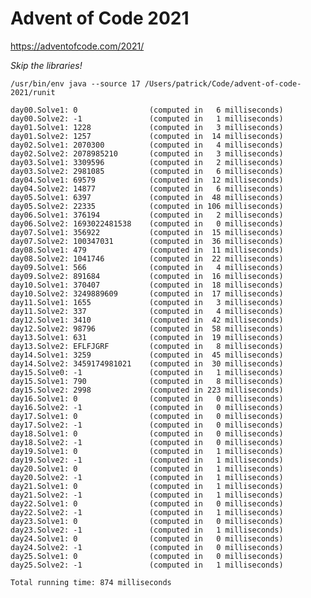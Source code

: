 # Advent of Code 2021

https://adventofcode.com/2021/

_Skip the libraries!_
    
    /usr/bin/env java --source 17 /Users/patrick/Code/advent-of-code-2021/runit
    
    day00.Solve1: 0                (computed in   6 milliseconds)
    day00.Solve2: -1               (computed in   1 milliseconds)
    day01.Solve1: 1228             (computed in   3 milliseconds)
    day01.Solve2: 1257             (computed in  14 milliseconds)
    day02.Solve1: 2070300          (computed in   4 milliseconds)
    day02.Solve2: 2078985210       (computed in   3 milliseconds)
    day03.Solve1: 3309596          (computed in   2 milliseconds)
    day03.Solve2: 2981085          (computed in   6 milliseconds)
    day04.Solve1: 69579            (computed in  12 milliseconds)
    day04.Solve2: 14877            (computed in   6 milliseconds)
    day05.Solve1: 6397             (computed in  48 milliseconds)
    day05.Solve2: 22335            (computed in 106 milliseconds)
    day06.Solve1: 376194           (computed in   2 milliseconds)
    day06.Solve2: 1693022481538    (computed in   0 milliseconds)
    day07.Solve1: 356922           (computed in  15 milliseconds)
    day07.Solve2: 100347031        (computed in  36 milliseconds)
    day08.Solve1: 479              (computed in  11 milliseconds)
    day08.Solve2: 1041746          (computed in  22 milliseconds)
    day09.Solve1: 566              (computed in   4 milliseconds)
    day09.Solve2: 891684           (computed in  16 milliseconds)
    day10.Solve1: 370407           (computed in  18 milliseconds)
    day10.Solve2: 3249889609       (computed in  17 milliseconds)
    day11.Solve1: 1655             (computed in   3 milliseconds)
    day11.Solve2: 337              (computed in   4 milliseconds)
    day12.Solve1: 3410             (computed in  42 milliseconds)
    day12.Solve2: 98796            (computed in  58 milliseconds)
    day13.Solve1: 631              (computed in  19 milliseconds)
    day13.Solve2: EFLFJGRF         (computed in   8 milliseconds)
    day14.Solve1: 3259             (computed in  45 milliseconds)
    day14.Solve2: 3459174981021    (computed in  30 milliseconds)
    day15.Solve0: -1               (computed in   1 milliseconds)
    day15.Solve1: 790              (computed in   8 milliseconds)
    day15.Solve2: 2998             (computed in 223 milliseconds)
    day16.Solve1: 0                (computed in   0 milliseconds)
    day16.Solve2: -1               (computed in   0 milliseconds)
    day17.Solve1: 0                (computed in   0 milliseconds)
    day17.Solve2: -1               (computed in   0 milliseconds)
    day18.Solve1: 0                (computed in   0 milliseconds)
    day18.Solve2: -1               (computed in   0 milliseconds)
    day19.Solve1: 0                (computed in   1 milliseconds)
    day19.Solve2: -1               (computed in   1 milliseconds)
    day20.Solve1: 0                (computed in   1 milliseconds)
    day20.Solve2: -1               (computed in   1 milliseconds)
    day21.Solve1: 0                (computed in   1 milliseconds)
    day21.Solve2: -1               (computed in   1 milliseconds)
    day22.Solve1: 0                (computed in   0 milliseconds)
    day22.Solve2: -1               (computed in   1 milliseconds)
    day23.Solve1: 0                (computed in   0 milliseconds)
    day23.Solve2: -1               (computed in   1 milliseconds)
    day24.Solve1: 0                (computed in   0 milliseconds)
    day24.Solve2: -1               (computed in   0 milliseconds)
    day25.Solve1: 0                (computed in   0 milliseconds)
    day25.Solve2: -1               (computed in   1 milliseconds)
    
    Total running time: 874 milliseconds
